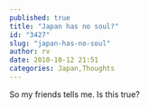 ```yaml
---
published: true
title: "Japan has no soul?"
id: "3427"
slug: "japan-has-no-soul"
author: rv
date: 2010-10-12 21:51
categories: Japan,Thoughts
---
```

So my friends tells me. Is this true?